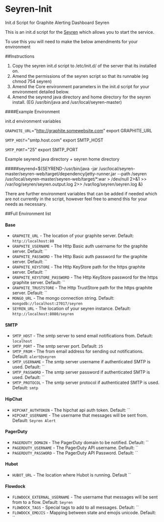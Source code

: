 Seyren-Init
===========

Init.d Script for Graphite Alerting Dashboard Seyren

This is an init.d script for the [Seyren](https://github.com/scobal/seyren#Key) which allows you to start the service.

To use this you will need to make the below amendments for your environment

##Instructions

1. Copy the seyren init.d script to /etc/init.d/ of the server that its installed on.
2. Amend the permissions of the seyren script so that its runnable (eg chmod 754 seyren)
3. Amend the Core environment parameters in the init.d script for your environment detailed below.
4. Amend the seyrend java directory and home directory for the seyren install. (EG /usr/bin/java and /usr/local/seyren-master)

####Example Environment

init.d environment variables

`GRAPHITE_URL`="http://graphite.somewebsite.com"
export GRAPHITE_URL

`SMTP_HOST`="smtp.host.com"
export SMTP_HOST

`SMTP_PORT`="25"
export SMTP_PORT

Example seyrend java directory + seyren home directory

#####seyrend=${SEYREND-/usr/bin/java -jar /usr/local/seyren-master/seyren-web/target/dependency/jetty-runner.jar --path /seyren /usr/local/seyren-master/seyren-web/target/*.war > /dev/null 2>&1 >> /var/log/seyren/seyren.output.log 2>> /var/log/seyren/seyren.log  &}

There are further environment variables that can be added if needed which are not currently in the script, 
however feel free to amend this for your needs as necessary.

##Full Environment list

#### Base
* `GRAPHITE_URL` - The location of your graphite server. Default: `http://localhost:80`
* `GRAPHITE_USERNAME` - The Http Basic auth username for the graphite server. Default: ``
* `GRAPHITE_PASSWORD` - The Http Basic auth password for the graphite server. Default: ``
* `GRAPHITE_KEYSTORE` - The Http KeyStore path for the https graphite server. Default: ``
* `GRAPHITE_KEYSTORE_PASSWORD` - The Http KeyStore password for the https graphite server. Default: ``
* `GRAPHITE_TRUSTSTORE` - The Http TrustStore path for the https graphite server. Default: ``
* `MONGO_URL` - The mongo connection string. Default: `mongodb://localhost:27017/seyren`
* `SEYREN_URL` - The location of your seyren instance. Default: `http://localhost:8080/seyren`

#### SMTP
* `SMTP_HOST` - The smtp server to send email notifications from. Default: `localhost`
* `SMTP_PORT` - The smtp server port. Default: `25`
* `SMTP_FROM` - The from email address for sending out notifications. Default: `alert@seyren`
* `SMTP_USERNAME` - The smtp server username if authenticated SMTP is used. Default: ``
* `SMTP_PASSWORD` - The smtp server password if authenticated SMTP is used. Default: ``
* `SMTP_PROTOCOL` - The smtp server protocol if authenticated SMTP is used. Default: `smtp`

#### HipChat
* `HIPCHAT_AUTHTOKEN` - The hipchat api auth token. Default: ``
* `HIPCHAT_USERNAME` - The username that messages will be sent from. Default: `Seyren Alert`

#### PagerDuty
* `PAGERDUTY_DOMAIN` - The PagerDuty domain to be notified. Default: ``
* `PAGERDUTY_USERNAME` - The PagerDuty API username. Default: ``
* `PAGERDUTY_PASSWORD` - The PagerDuty API Password. Default: ``

#### Hubot
* `HUBOT_URL` - The location where Hubot is running. Default ``

#### Flowdock
* `FLOWDOCK_EXTERNAL_USERNAME` - The username that messages will be sent from to a flow. Default: `Seyren`
* `FLOWDOCK_TAGS` -  Special tags to add to all messages. Default: ``
* `FLOWDOCK_EMOJIS` - Mapping between state and emojis unicode. Default: ``
